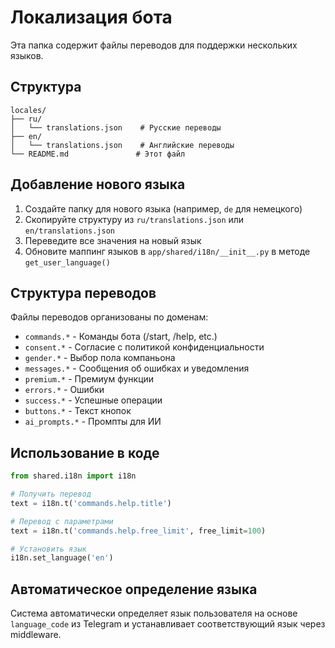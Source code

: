 # Локализация бота

Эта папка содержит файлы переводов для поддержки нескольких языков.

## Структура

```
locales/
├── ru/
│   └── translations.json    # Русские переводы
├── en/
│   └── translations.json    # Английские переводы
└── README.md               # Этот файл
```

## Добавление нового языка

1. Создайте папку для нового языка (например, `de` для немецкого)
2. Скопируйте структуру из `ru/translations.json` или `en/translations.json`
3. Переведите все значения на новый язык
4. Обновите маппинг языков в `app/shared/i18n/__init__.py` в методе `get_user_language()`

## Структура переводов

Файлы переводов организованы по доменам:

- `commands.*` - Команды бота (/start, /help, etc.)
- `consent.*` - Согласие с политикой конфиденциальности
- `gender.*` - Выбор пола компаньона
- `messages.*` - Сообщения об ошибках и уведомления
- `premium.*` - Премиум функции
- `errors.*` - Ошибки
- `success.*` - Успешные операции
- `buttons.*` - Текст кнопок
- `ai_prompts.*` - Промпты для ИИ

## Использование в коде

```python
from shared.i18n import i18n

# Получить перевод
text = i18n.t('commands.help.title')

# Перевод с параметрами
text = i18n.t('commands.help.free_limit', free_limit=100)

# Установить язык
i18n.set_language('en')
```

## Автоматическое определение языка

Система автоматически определяет язык пользователя на основе `language_code` из Telegram и устанавливает соответствующий язык через middleware.
